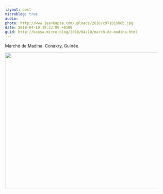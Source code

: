 ```yaml
---
layout: post
microblog: true
audio: 
photo: http://www.jeankapsa.com/uploads/2018/c971016b6b.jpg
date: 2018-04-10 19:23:00 +0100
guid: http://kapsa.micro.blog/2018/04/10/march-de-madina.html
---
```

Marché de Madina. Conakry, Guinée.

<img src="http://www.jeankapsa.com/uploads/2018/c971016b6b.jpg" width="600" height="450" />
